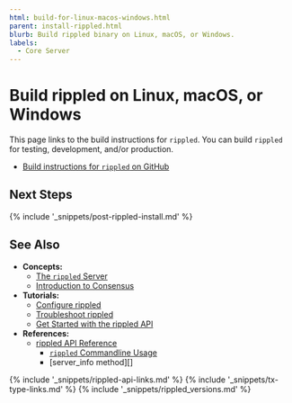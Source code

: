 ```yaml
---
html: build-for-linux-macos-windows.html
parent: install-rippled.html
blurb: Build rippled binary on Linux, macOS, or Windows.
labels:
  - Core Server
---
```

# Build rippled on Linux, macOS, or Windows

This page links to the build instructions for `rippled`. You can build `rippled` for testing, development, and/or production.

- [Build instructions for `rippled` on GitHub](https://github.com/XRPLF/rippled/blob/develop/BUILD.md)


## Next Steps

{% include '_snippets/post-rippled-install.md' %}
<!--_ -->


## See Also

- **Concepts:**
    - [The `rippled` Server](xrpl-servers.html)
    - [Introduction to Consensus](intro-to-consensus.html)
- **Tutorials:**
    - [Configure rippled](configure-rippled.html)
    - [Troubleshoot rippled](troubleshoot-the-rippled-server.html)
    - [Get Started with the rippled API](get-started-using-http-websocket-apis.html)
- **References:**
    - [rippled API Reference](http-websocket-apis.html)
        - [`rippled` Commandline Usage](commandline-usage.html)
        - [server_info method][]


<!--{# common link defs #}-->
{% include '_snippets/rippled-api-links.md' %}
{% include '_snippets/tx-type-links.md' %}
{% include '_snippets/rippled_versions.md' %}
